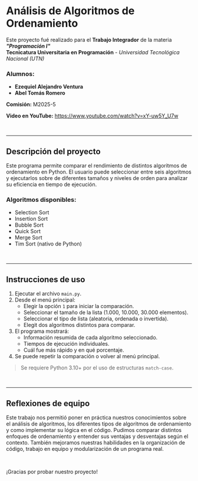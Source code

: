 # Análisis de Algoritmos de Ordenamiento

Este proyecto fué realizado para el **Trabajo Integrador** de la materia ***"Programación I"*** <br> 
**Tecnicatura Universitaria en Programación** - *Universidad Tecnológica Nacional (UTN)*

### Alumnos:
- **Ezequiel Alejandro Ventura**
- **Abel Tomás Romero**

**Comisión:** M2025-5

**Video en YouTube:** https://www.youtube.com/watch?v=xY-uw5Y_U7w

<br>

--- 

## Descripción del proyecto

Este programa permite comparar el rendimiento de distintos algoritmos de ordenamiento en Python.
El usuario puede seleccionar entre seis algoritmos y ejecutarlos sobre de diferentes tamaños y niveles de orden para analizar su eficiencia en tiempo de ejecución.

### Algoritmos disponibles:
- Selection Sort
- Insertion Sort
- Bubble Sort
- Quick Sort
- Merge Sort
- Tim Sort (nativo de Python)

<br>

---

## Instrucciones de uso
1. Ejecutar el archivo `main.py`.
2. Desde el menú principal:
    - Elegir la opción `1` para iniciar la comparación.
    - Seleccionar el tamaño de la lista (1.000, 10.000, 30.000 elementos).
    - Seleccionar el tipo de lista (aleatoria, ordenada o invertida).
    - Elegit dos algoritmos distintos para comparar.
3. El programa mostrará:
    - Información resumida de cada algoritmo seleccionado.
    - Tiempos de ejecución individuales.
    - Cuál fue más rápido y en qué porcentaje.
4. Se puede repetir la comparación o volver al menú principal.

> Se requiere Python 3.10+ por el uso de estructuras `match-case`.

<br>

---

## Reflexiones de equipo

Este trabajo nos permitió poner en práctica nuestros conocimientos sobre el análisis de algoritmos, 
los diferentes tipos de algoritmos de ordenamiento y como implementar su lógica en el código.
Pudimos comparar distintos enfoques de ordenamiento y entender sus ventajas y desventajas según el contexto.
También mejoramos nuestras habilidades en la organización de código, trabajo en equipo y modularización de un programa real.

<br>

¡Gracias por probar nuestro proyecto!
